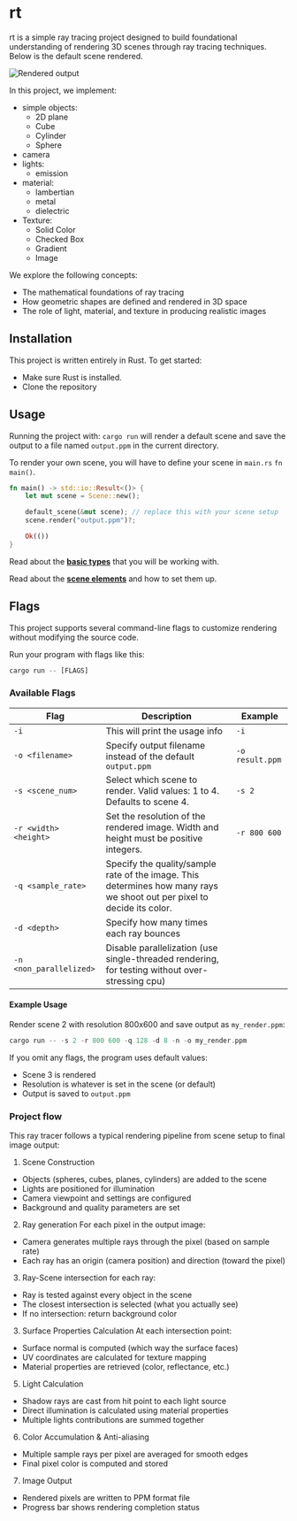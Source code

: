 # rt

rt is a simple ray tracing project designed to build foundational understanding of rendering 3D scenes through ray tracing techniques. Below is the default scene rendered.

![Rendered output](demo1.png)

In this project, we implement:
- simple objects:
    - 2D plane
    - Cube
    - Cylinder
    - Sphere
- camera
- lights:
    - emission
- material:
    - lambertian
    - metal
    - dielectric
- Texture:
    - Solid Color
    - Checked Box
    - Gradient
    - Image

We explore the following concepts:
- The mathematical foundations of ray tracing
- How geometric shapes are defined and rendered in 3D space
- The role of light, material, and texture in producing realistic images

## Installation
This project is written entirely in Rust. To get started:
- Make sure Rust is installed.
- Clone the repository

## Usage
Running the project with:
`cargo run`
will render a default scene and save the output to a file named `output.ppm` in the current directory.

To render your own scene, you will have to define your scene in `main.rs` `fn main()`.
```rust
fn main() -> std::io::Result<()> {
    let mut scene = Scene::new();

    default_scene(&mut scene); // replace this with your scene setup
    scene.render("output.ppm")?; 

    Ok(())
}
```
Read about the [**basic types**](README_basic_types.md) that you will be working with.

Read about the [**scene elements**](README_scene_elements.md) and how to set them up.

## Flags
This project supports several command-line flags to customize rendering without modifying the source code.

Run your program with flags like this:
```rust
cargo run -- [FLAGS]
```

### Available Flags
| Flag | Description | Example |
|------|-------------|---------|
| `-i` | This will print the usage info | `-i` | 
| `-o <filename>` | Specify output filename instead of the default `output.ppm` | `-o result.ppm` |
| `-s <scene_num>` | Select which scene to render. Valid values: 1 to 4. Defaults to scene 4. | `-s 2` |
| `-r <width> <height>` | Set the resolution of the rendered image. Width and height must be positive integers. | `-r 800 600` |
| `-q <sample_rate>`| Specify the quality/sample rate of the image. This determines how many rays we shoot out per pixel to decide its color. |
| `-d <depth>`| Specify how many times each ray bounces |
| `-n <non_parallelized>`|  Disable parallelization (use single-threaded rendering, for testing without over-stressing cpu) |


#### Example Usage
Render scene 2 with resolution 800x600 and save output as `my_render.ppm`:
```rust
cargo run -- -s 2 -r 800 600 -q 128 -d 8 -n -o my_render.ppm
```

If you omit any flags, the program uses default values:
- Scene 3 is rendered
- Resolution is whatever is set in the scene (or default)
- Output is saved to `output.ppm`


### Project flow

This ray tracer follows a typical rendering pipeline from scene setup to final image output:

1. Scene Construction

- Objects (spheres, cubes, planes, cylinders) are added to the scene
- Lights are positioned for illumination
- Camera viewpoint and settings are configured
- Background and quality parameters are set

2. Ray generation
For each pixel in the output image:

- Camera generates multiple rays through the pixel (based on sample rate)
- Each ray has an origin (camera position) and direction (toward the pixel)

3. Ray-Scene intersection
for each ray:

- Ray is tested against every object in the scene
- The closest intersection is selected (what you actually see)
- If no intersection: return background color

3. Surface Properties Calculation
At each intersection point:

- Surface normal is computed (which way the surface faces)
- UV coordinates are calculated for texture mapping
- Material properties are retrieved (color, reflectance, etc.)

5. Light Calculation
- Shadow rays are cast from hit point to each light source
- Direct illumination is calculated using material properties
- Multiple lights contributions are summed together

6. Color Accumulation & Anti-aliasing

- Multiple sample rays per pixel are averaged for smooth edges
- Final pixel color is computed and stored

7. Image Output

- Rendered pixels are written to PPM format file
- Progress bar shows rendering completion status